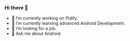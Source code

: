 ### Hi there 👋


- 🔭 I’m currently working on Pidify.
- 🌱 I’m currently learning advanced Android Development.
- 👯 I’m looking for a job.
- 💬 Ask me about Android.

